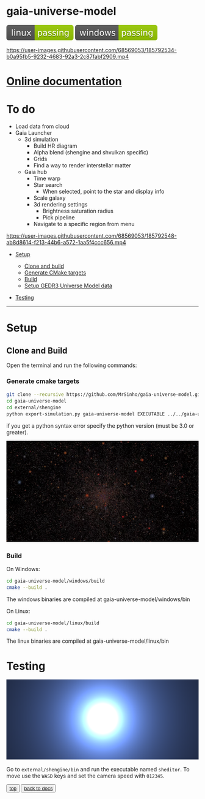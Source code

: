 # gaia-universe-model

[![linux_badge](.shci/linux-exit_code.svg)](.shci/linux-log.md)
[![windows_badge](.shci/windows-exit_code.svg)](.shci/windows-log.md)

https://user-images.githubusercontent.com/68569053/185792534-b0a95fb5-9232-4683-92a3-2c87fabf2909.mp4

# [Online documentation](https://mrsinho.github.io/docs/gaia-universe-model/index)

# To do
* Load data from cloud
* Gaia Launcher
	* 3d simulation
		* Build HR diagram
		* Alpha blend (shengine and shvulkan specific)
		* Grids
		* Find a way to render interstellar matter
	* Gaia hub
		* Time warp
		* Star search
			* When selected, point to the star and display info
		* Scale galaxy
		* 3d rendering settings
			* Brightness saturation radius
			* Pick pipeline
		* Navigate to a specific region from menu

https://user-images.githubusercontent.com/68569053/185792548-ab8d8614-f213-44b6-a572-1aa5f4ccc656.mp4


- [Setup](#setup)
	* [Clone and build](#clone-and-build)
	* [Generate CMake targets](#generate-cmake-targets)
	* [Build](#build)
	* [Setup GEDR3 Universe Model data](#build)

- [Testing](#testing)


---


# Setup

## Clone and Build

Open the terminal and run the following commands:

### Generate cmake targets

```bash
git clone --recursive https://github.com/MrSinho/gaia-universe-model.git
cd gaia-universe-model
cd external/shengine
python export-simulation.py gaia-universe-model EXECUTABLE ../../gaia-universe-model
```

if you get a python syntax error specify the python version (must be 3.0 or greater).

![](saved/screenshot_0.jpg)

### Build

On Windows:
```bash
cd gaia-universe-model/windows/build
cmake --build .
```
The windows binaries are compiled at gaia-universe-model/windows/bin

On Linux:
```bash
cd gaia-universe-model/linux/build
cmake --build .
```
The linux binaries are compiled at gaia-universe-model/linux/bin

# Testing

![](saved/screenshot_3.png)

Go to `external/shengine/bin` and run the executable named `sheditor`.
To move use the `WASD` keys and set the camera speed with `012345`.

<button class="btn">[top](#gaia-universe-model-library-walkthrough)</button>
<button class="btn">[back to docs](./index.md)</button>
